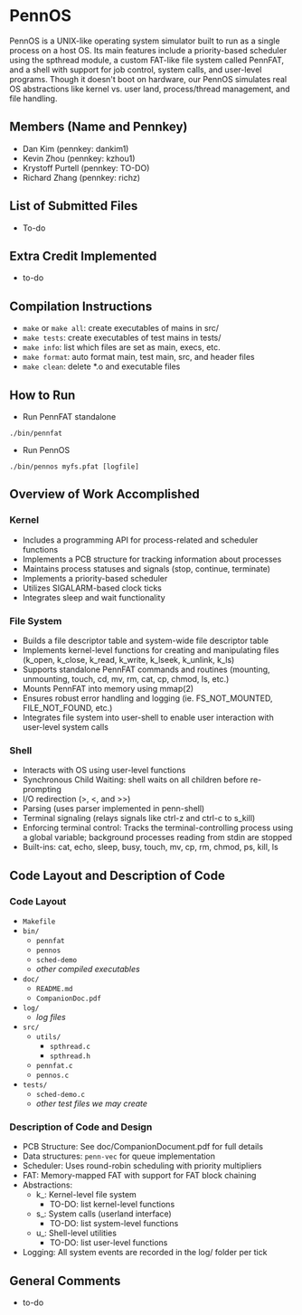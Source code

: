 # PennOS
PennOS is a UNIX-like operating system simulator built to run as a single process on a host OS. Its main features include a priority-based scheduler using the spthread module, a custom FAT-like file system called PennFAT, and a shell with support for job control, system calls, and user-level programs. Though it doesn't boot on hardware, our PennOS simulates real OS abstractions like kernel vs. user land, process/thread management, and file handling.

## Members (Name and Pennkey)
- Dan Kim (pennkey: dankim1)
- Kevin Zhou (pennkey: kzhou1)
- Krystoff Purtell (pennkey: TO-DO)
- Richard Zhang (pennkey: richz)

## List of Submitted Files
- To-do

## Extra Credit Implemented
- to-do

## Compilation Instructions
- `make` or `make all`: create executables of mains in src/
- `make tests`: create executables of test mains in tests/
- `make info`: list which files are set as main, execs, etc.
- `make format`: auto format main, test main, src, and header files
- `make clean`: delete *.o and executable files

## How to Run
- Run PennFAT standalone
```
./bin/pennfat
```
- Run PennOS
```
./bin/pennos myfs.pfat [logfile]
```

## Overview of Work Accomplished

### Kernel
- Includes a programming API for process-related and scheduler functions
- Implements a PCB structure for tracking information about processes
- Maintains process statuses and signals (stop, continue, terminate)
- Implements a priority-based scheduler
- Utilizes SIGALARM-based clock ticks
- Integrates sleep and wait functionality

### File System
- Builds a file descriptor table and system-wide file descriptor table
- Implements kernel-level functions for creating and manipulating files (k_open, k_close, k_read, k_write, k_lseek, k_unlink, k_ls)
- Supports standalone PennFAT commands and routines (mounting, unmounting, touch, cd, mv, rm, cat, cp, chmod, ls, etc.)
- Mounts PennFAT into memory using mmap(2)
- Ensures robust error handling and logging (ie. FS_NOT_MOUNTED, FILE_NOT_FOUND, etc.)
- Integrates file system into user-shell to enable user interaction with user-level system calls

### Shell
- Interacts with OS using user-level functions
- Synchronous Child Waiting: shell waits on all children before re-prompting
- I/O redirection (>, <, and >>)
- Parsing (uses parser implemented in penn-shell)
- Terminal signaling (relays signals like ctrl-z and ctrl-c to s_kill)
- Enforcing terminal control: Tracks the terminal-controlling process using a global variable; background processes reading from stdin are stopped
- Built-ins: cat, echo, sleep, busy, touch, mv, cp, rm, chmod, ps, kill, ls

## Code Layout and Description of Code

### Code Layout
- `Makefile`
- `bin/`
    - `pennfat`
    - `pennos`
    - `sched-demo`
    - *other compiled executables*
- `doc/`
    - `README.md`
    - `CompanionDoc.pdf`
- `log/`
    - *log files*
- `src/`
    - `utils/`
        - `spthread.c`
        - `spthread.h`
    - `pennfat.c`
    - `pennos.c`
- `tests/`
    - `sched-demo.c`
    - *other test files we may create*

### Description of Code and Design
- PCB Structure: See doc/CompanionDocument.pdf for full details
- Data structures: `penn-vec` for queue implementation
- Scheduler: Uses round-robin scheduling with priority multipliers
- FAT: Memory-mapped FAT with support for FAT block chaining
- Abstractions:
    - k_: Kernel-level file system
        - TO-DO: list kernel-level functions
    - s_: System calls (userland interface)
        - TO-DO: list system-level functions
    - u_: Shell-level utilities
        - TO-DO: list user-level functions
- Logging: All system events are recorded in the log/ folder per tick

## General Comments
- to-do